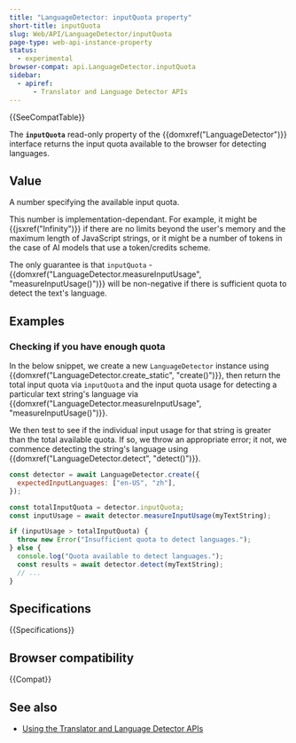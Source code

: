 ```yaml
---
title: "LanguageDetector: inputQuota property"
short-title: inputQuota
slug: Web/API/LanguageDetector/inputQuota
page-type: web-api-instance-property
status:
  - experimental
browser-compat: api.LanguageDetector.inputQuota
sidebar:
  - apiref:
      - Translator and Language Detector APIs
---
```


{{SeeCompatTable}}

The **`inputQuota`** read-only property of the {{domxref("LanguageDetector")}} interface returns the input quota available to the browser for detecting languages.

## Value

A number specifying the available input quota.

This number is implementation-dependant. For example, it might be {{jsxref("Infinity")}} if there are no limits beyond the user's memory and the maximum length of JavaScript strings, or it might be a number of tokens in the case of AI models that use a token/credits scheme.

The only guarantee is that `inputQuota` - {{domxref("LanguageDetector.measureInputUsage", "measureInputUsage()")}} will be non-negative if there is sufficient quota to detect the text's language.

## Examples

### Checking if you have enough quota

In the below snippet, we create a new `LanguageDetector` instance using {{domxref("LanguageDetector.create_static", "create()")}}, then return the total input quota via `inputQuota` and the input quota usage for detecting a particular text string's language via {{domxref("LanguageDetector.measureInputUsage", "measureInputUsage()")}}.

We then test to see if the individual input usage for that string is greater than the total available quota. If so, we throw an appropriate error; it not, we commence detecting the string's language using {{domxref("LanguageDetector.detect", "detect()")}}.

```js
const detector = await LanguageDetector.create({
  expectedInputLanguages: ["en-US", "zh"],
});

const totalInputQuota = detector.inputQuota;
const inputUsage = await detector.measureInputUsage(myTextString);

if (inputUsage > totalInputQuota) {
  throw new Error("Insufficient quota to detect languages.");
} else {
  console.log("Quota available to detect languages.");
  const results = await detector.detect(myTextString);
  // ...
}
```

## Specifications

{{Specifications}}

## Browser compatibility

{{Compat}}

## See also

- [Using the Translator and Language Detector APIs](/en-US/docs/Web/API/Translator_and_Language_Detector_APIs/Using)
